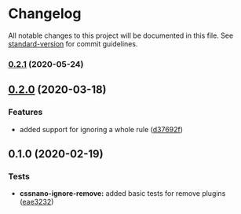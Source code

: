 # Changelog

All notable changes to this project will be documented in this file. See [standard-version](https://github.com/conventional-changelog/standard-version) for commit guidelines.

### [0.2.1](https://github.com/anikethsaha/postcss-ignore-plugin/compare/v0.2.0...v0.2.1) (2020-05-24)



## [0.2.0](https://github.com/anikethsaha/postcss-ignore-plugin/compare/v0.1.0...v0.2.0) (2020-03-18)


### Features

* added support for ignoring a whole rule ([d37692f](https://github.com/anikethsaha/postcss-ignore-plugin/commit/d37692f))



## 0.1.0 (2020-02-19)


### Tests

* **cssnano-ignore-remove:**  added basic tests for remove plugins ([eae3232](https://github.com/anikethsaha/postcss-ignore-plugin/commit/eae3232))
